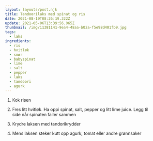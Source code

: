```yaml
---
layout: layouts/post.njk
title: Tandoorilaks med spinat og ris
date: 2021-08-19T08:26:19.322Z
update: 2021-05-06T13:39:56.065Z
thumbnail: /img/11381141-9ea4-48aa-b02a-f5e98d401fb9.jpg
tags:
  - laks
ingredients:
  - ris
  - hvitløk
  - smør
  - babyspinat
  - lime
  - salt
  - pepper
  - laks
  - tandoori
  - agurk
---
```

1. Kok  risen

2. Fres litt hvitløk. Ha oppi spinat, salt, pepper og litt lime juice. Legg til side når spinaten faller sammen

3. Krydre laksen med tandorikrydder

4. Mens laksen steker kutt opp agurk, tomat eller andre grønnsaker